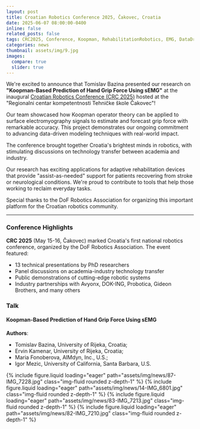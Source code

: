 ```yaml
---
layout: post
title: Croatian Robotics Conference 2025, Čakovec, Croatia
date: 2025-06-07 08:00:00-0400
inline: false
related_posts: false
tags: CRC2025, Conference, Koopman, RehabilitationRobotics, EMG, DataDriven
categories: news
thumbnail: assets/img/9.jpg
images:
  compare: true
  slider: true
---
```


We're excited to announce that Tomislav Bazina presented our research on **"Koopman-Based Prediction of Hand Grip Force Using sEMG"** at the inaugural <a href="https://www.dof-crc.hr/">Croatian Robotics Conference (CRC 2025)</a> hosted at the "Regionalni centar kompetentnosti Tehničke škole Čakovec"!

Our team showcased how Koopman operator theory can be applied to surface electromyography signals to estimate and forecast grip force with remarkable accuracy. This project demonstrates our ongoing commitment to advancing data-driven modeling techniques with real-world impact.

The conference brought together Croatia's brightest minds in robotics, with stimulating discussions on technology transfer between academia and industry.

Our research has exciting applications for adaptive rehabilitation devices that provide "assist-as-needed" support for patients recovering from stroke or neurological conditions. We're proud to contribute to tools that help those working to reclaim everyday tasks.

Special thanks to the DoF Robotics Association for organizing this important platform for the Croatian robotics community.

---

### Conference Highlights

**CRC 2025** (May 15-16, Čakovec) marked Croatia's first national robotics conference, organized by the DoF Robotics Association. The event featured:

- 13 technical presentations by PhD researchers
- Panel discussions on academia-industry technology transfer
- Public demonstrations of cutting-edge robotic systems
- Industry partnerships with Avyonx, DOK-ING, Probotica, Gideon Brothers,
  and many others

### Talk

#### Koopman-Based Prediction of Hand Grip Force Using sEMG

**Authors**:

- Tomislav Bazina, University of Rijeka, Croatia;
- Ervin Kamenar, University of Rijeka, Croatia;
- Maria Fonoberova, AIMdyn, Inc., U.S.;
- Igor Mezic, University of California, Santa Barbara, U.S.

<swiper-container keyboard="true" navigation="true" pagination="true" pagination-clickable="true" pagination-dynamic-bullets="true" rewind="true">
  <swiper-slide>{% include figure.liquid loading="eager" path="assets/img/news/87-IMG_7228.jpg" class="img-fluid rounded z-depth-1" %}</swiper-slide>
  <swiper-slide>{% include figure.liquid loading="eager" path="assets/img/news/14-IMG_6801.jpg" class="img-fluid rounded z-depth-1" %}</swiper-slide>
  <swiper-slide>{% include figure.liquid loading="eager" path="assets/img/news/83-IMG_7213.jpg" class="img-fluid rounded z-depth-1" %}</swiper-slide>
  <swiper-slide>{% include figure.liquid loading="eager" path="assets/img/news/82-IMG_7210.jpg" class="img-fluid rounded z-depth-1" %}</swiper-slide>
</swiper-container>
